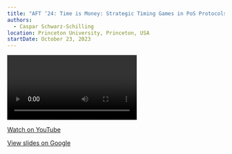 ```yaml
---
title: "AFT ‘24: Time is Money: Strategic Timing Games in PoS Protocols"
authors:
  - Caspar Schwarz-Schilling
location: Princeton University, Princeton, USA
startDate: October 23, 2023
---
```


<video src="https://www.youtube.com/watch?v=2Z3fp1FJnTw"></video>

[Watch on YouTube](https://www.youtube.com/watch?v=2Z3fp1FJnTw)

[View slides on Google](https://docs.google.com/presentation/d/1roho4mqbxpIqWjFnvBgv4jaaJjWz3OWXXBLYw9JZmHs/view)

